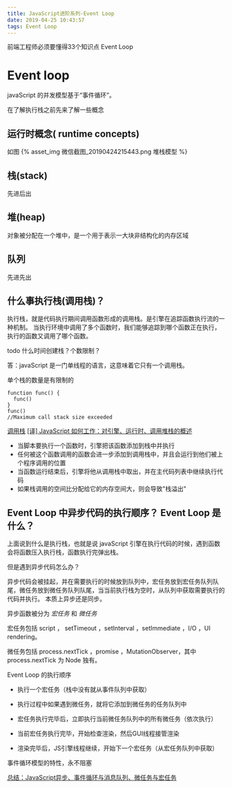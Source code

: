 ```yaml
---
title: JavaScript进阶系列-Event Loop
date: 2019-04-25 10:43:57
tags: Event Loop
---
```


前端工程师必须要懂得33个知识点 Event Loop

<!-- more -->

# Event loop

javaScript 的并发模型基于“事件循环”。

在了解执行栈之前先来了解一些概念

## 运行时概念( runtime concepts)

如图
{% asset_img 微信截图_20190424215443.png 堆栈模型 %}

## 栈(stack)

先进后出

## 堆(heap)

对象被分配在一个堆中，是一个用于表示一大块非结构化的内存区域

## 队列

先进先出

## 什么事执行栈(调用栈)？

执行栈，就是代码执行期间调用函数形成的调用栈。是引擎在追踪函数执行流的一种机制。
当执行环境中调用了多个函数时，我们能够追踪到哪个函数正在执行，执行的函数又调用了哪个函数。

todo 什么时间创建栈？个数限制？

答：javaScript 是一门单线程的语言，这意味着它只有一个调用栈。

单个栈的数量是有限制的
```
function func() {
  func()
}
func()
//Maximum call stack size exceeded
```

[调用栈](https://developer.mozilla.org/zh-CN/docs/Glossary/Call_stack)
[[译] JavaScript 如何工作：对引擎、运行时、调用堆栈的概述](https://juejin.im/post/5a05b4576fb9a04519690d42)

* 当脚本要执行一个函数时，引擎把该函数添加到栈中并执行
* 任何被这个函数调用的函数会进一步添加到调用栈中，并且会运行到他们被上个程序调用的位置
* 当函数运行结束后，引擎将他从调用栈中取出，并在主代码列表中继续执行代码
* 如果栈调用的空间比分配给它的内存空间大，则会导致"栈溢出"

## Event Loop 中异步代码的执行顺序？ Event Loop 是什么？

上面说到什么是执行栈，也就是说 javaScript 引擎在执行代码的时候，遇到函数会将函数压入执行栈，函数执行完弹出栈。

但是遇到异步代码怎么办？

异步代码会被挂起，并在需要执行的时候放到队列中，宏任务放到宏任务队列队尾，微任务放到微任务队列队尾，当当前执行栈为空时，从队列中获取需要执行的代码并执行。
本质上异步还是同步。

异步函数被分为 *宏任务* 和 *微任务*

宏任务包括 script ， setTimeout ，setInterval ，setImmediate ，I/O ，UI rendering。

微任务包括 process.nextTick ，promise ，MutationObserver，其中 process.nextTick 为 Node 独有。

Event Loop 的执行顺序

* 执行一个宏任务（栈中没有就从事件队列中获取）

* 执行过程中如果遇到微任务，就将它添加到微任务的任务队列中

* 宏任务执行完毕后，立即执行当前微任务队列中的所有微任务（依次执行）

* 当前宏任务执行完毕，开始检查渲染，然后GUI线程接管渲染

* 渲染完毕后，JS引擎线程继续，开始下一个宏任务（从宏任务队列中获取）


事件循环模型的特性，永不阻塞

[总结：JavaScript异步、事件循环与消息队列、微任务与宏任务](https://juejin.im/post/5be5a0b96fb9a049d518febc)